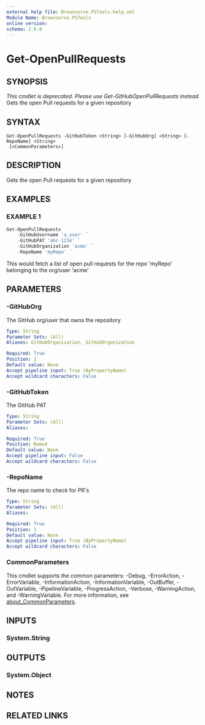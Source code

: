 ```yaml
---
external help file: Brownserve.PSTools-help.xml
Module Name: Brownserve.PSTools
online version:
schema: 2.0.0
---
```


# Get-OpenPullRequests

## SYNOPSIS

*This cmdlet is deprecated. Please use Get-GitHubOpenPullRequests instead*
Gets the open Pull requests for a given repository

## SYNTAX

```text
Get-OpenPullRequests -GitHubToken <String> [-GitHubOrg] <String> [-RepoName] <String>
 [<CommonParameters>]
```

## DESCRIPTION

Gets the open Pull requests for a given repository

## EXAMPLES

### EXAMPLE 1

```powershell
Get-OpenPullRequests
    -GitHubUsername 'a_user' `
    -GitHubPAT 'abc-1234' `
    -GitHubOrganization 'acme' `
    -RepoName 'myRepo' `
```

This would fetch a list of open pull requests for the repo 'myRepo' belonging to the org/user 'acme'

## PARAMETERS

### -GitHubOrg

The GitHub org/user that owns the repository

```yaml
Type: String
Parameter Sets: (All)
Aliases: GitHubOrganisation, GitHubOrganization

Required: True
Position: 2
Default value: None
Accept pipeline input: True (ByPropertyName)
Accept wildcard characters: False
```

### -GitHubToken

The GitHub PAT

```yaml
Type: String
Parameter Sets: (All)
Aliases:

Required: True
Position: Named
Default value: None
Accept pipeline input: False
Accept wildcard characters: False
```

### -RepoName

The repo name to check for PR's

```yaml
Type: String
Parameter Sets: (All)
Aliases:

Required: True
Position: 1
Default value: None
Accept pipeline input: True (ByPropertyName)
Accept wildcard characters: False
```

### CommonParameters

This cmdlet supports the common parameters: -Debug, -ErrorAction, -ErrorVariable, -InformationAction, -InformationVariable, -OutBuffer, -OutVariable, -PipelineVariable, -ProgressAction, -Verbose, -WarningAction, and -WarningVariable. For more information, see [about_CommonParameters](http://go.microsoft.com/fwlink/?LinkID=113216).

## INPUTS

### System.String

## OUTPUTS

### System.Object

## NOTES

## RELATED LINKS
